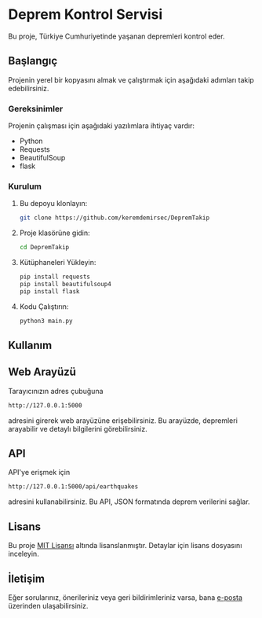 # Deprem Kontrol Servisi

Bu proje, Türkiye Cumhuriyetinde yaşanan depremleri kontrol eder.

## Başlangıç

Projenin yerel bir kopyasını almak ve çalıştırmak için aşağıdaki adımları takip edebilirsiniz.

### Gereksinimler

Projenin çalışması için aşağıdaki yazılımlara ihtiyaç vardır:

- Python
- Requests
- BeautifulSoup
- flask

### Kurulum

1. Bu depoyu klonlayın:

    ```bash
    git clone https://github.com/keremdemirsec/DepremTakip
    ```

2. Proje klasörüne gidin:

    ```bash
    cd DepremTakip
    ```

3. Kütüphaneleri Yükleyin:

    ```bash
    pip install requests
    pip install beautifulsoup4
    pip install flask
    ```

4. Kodu Çalıştırın:

    ```bash
    python3 main.py
    ```

## Kullanım

## Web Arayüzü

Tarayıcınızın adres çubuğuna 
```bash 
http://127.0.0.1:5000
```
adresini girerek web arayüzüne erişebilirsiniz. Bu arayüzde, depremleri arayabilir ve detaylı bilgilerini görebilirsiniz.

## API

API'ye erişmek için 
```bash 
http://127.0.0.1:5000/api/earthquakes
```
adresini kullanabilirsiniz. Bu API, JSON formatında deprem verilerini sağlar.

## Lisans

Bu proje [MIT Lisansı](LICENSE) altında lisanslanmıştır. Detaylar için lisans dosyasını inceleyin.

## İletişim

Eğer sorularınız, önerileriniz veya geri bildirimleriniz varsa, bana [e-posta](mailto:keremdemirsec@email.com) üzerinden ulaşabilirsiniz.
